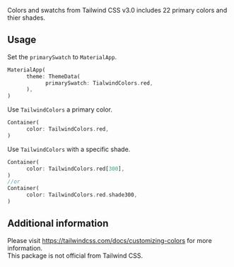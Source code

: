 Colors and swatchs from Tailwind CSS v3.0 includes 22 primary colors and thier shades.

## Usage

Set the `primarySwatch` to `MaterialApp`. 

```dart
MaterialApp(
      theme: ThemeData(
            primarySwatch: TialwindColors.red,
      ),
)
```

Use `TailwindColors` a primary color.
```dart
Container(
      color: TailwindColors.red,
)
```
Use `TailwindColors` with a specific shade.
```dart
Container(
      color: TailwindColors.red[300],
)
//or
Container(
      color: TailwindColors.red.shade300,
)
```



## Additional information
Please visit https://tailwindcss.com/docs/customizing-colors for more information.<br>
This package is not official from Tailwind CSS.

